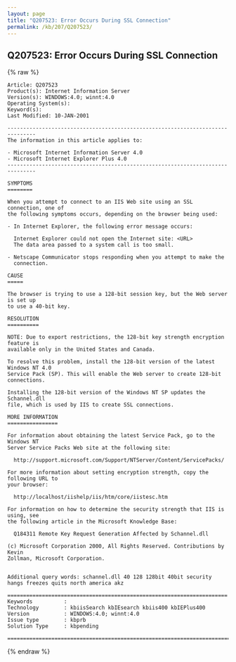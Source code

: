 ```yaml
---
layout: page
title: "Q207523: Error Occurs During SSL Connection"
permalink: /kb/207/Q207523/
---
```


## Q207523: Error Occurs During SSL Connection

{% raw %}

	Article: Q207523
	Product(s): Internet Information Server
	Version(s): WINDOWS:4.0; winnt:4.0
	Operating System(s): 
	Keyword(s): 
	Last Modified: 10-JAN-2001
	
	-------------------------------------------------------------------------------
	The information in this article applies to:
	
	- Microsoft Internet Information Server 4.0 
	- Microsoft Internet Explorer Plus 4.0 
	-------------------------------------------------------------------------------
	
	SYMPTOMS
	========
	
	When you attempt to connect to an IIS Web site using an SSL connection, one of
	the following symptoms occurs, depending on the browser being used:
	
	- In Internet Explorer, the following error message occurs:
	
	  Internet Explorer could not open the Internet site: <URL>
	  The data area passed to a system call is too small.
	
	- Netscape Communicator stops responding when you attempt to make the
	  connection.
	
	CAUSE
	=====
	
	The browser is trying to use a 128-bit session key, but the Web server is set up
	to use a 40-bit key.
	
	RESOLUTION
	==========
	
	NOTE: Due to export restrictions, the 128-bit key strength encryption feature is
	available only in the United States and Canada.
	
	To resolve this problem, install the 128-bit version of the latest Windows NT 4.0
	Service Pack (SP). This will enable the Web server to create 128-bit
	connections.
	
	Installing the 128-bit version of the Windows NT SP updates the Schannel.dll
	file, which is used by IIS to create SSL connections.
	
	MORE INFORMATION
	================
	
	For information about obtaining the latest Service Pack, go to the Windows NT
	Server Service Packs Web site at the following site:
	
	  http://support.microsoft.com/Support/NTServer/Content/ServicePacks/
	
	For more information about setting encryption strength, copy the following URL to
	your browser:
	
	  http://localhost/iishelp/iis/htm/core/iistesc.htm
	
	For information on how to determine the security strength that IIS is using, see
	the following article in the Microsoft Knowledge Base:
	
	  Q184311 Remote Key Request Generation Affected by Schannel.dll
	
	(c) Microsoft Corporation 2000, All Rights Reserved. Contributions by Kevin
	Zollman, Microsoft Corporation.
	
	
	Additional query words: schannel.dll 40 128 128bit 40bit security hangs freezes quits north america akz
	
	======================================================================
	Keywords          :  
	Technology        : kbiisSearch kbIEsearch kbiis400 kbIEPlus400
	Version           : WINDOWS:4.0; winnt:4.0
	Issue type        : kbprb
	Solution Type     : kbpending
	
	=============================================================================
	

{% endraw %}

